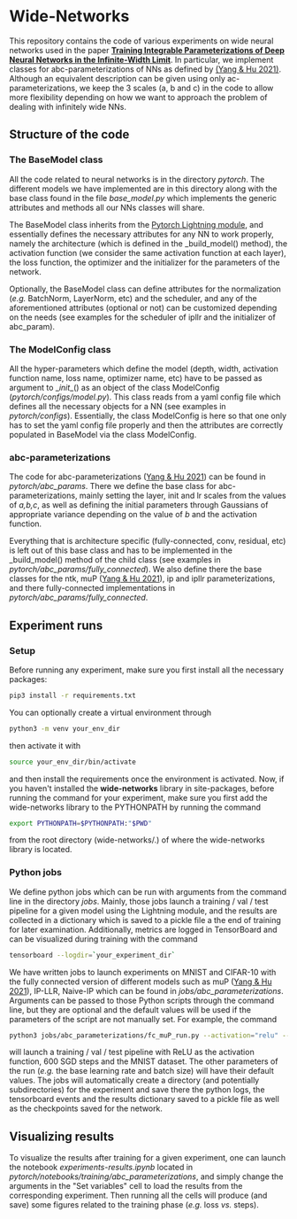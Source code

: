 # Wide-Networks

This repository contains the code of various experiments on wide neural networks used in the paper [**Training Integrable
Parameterizations of Deep Neural Networks in the Infinite-Width Limit**](https://arxiv.org/abs/2110.15596#).
In particular, we implement classes for abc-parameterizations of NNs as defined by [(Yang & Hu 2021)](https://arxiv.org/pdf/2011.14522.pdf).
Although an equivalent description can be given using only ac-parameterizations, we keep the 3 scales (a, b and c) in the 
code to allow more flexibility depending on how we want to approach the problem of dealing with infinitely wide NNs.

## Structure of the code

### The BaseModel class
All the code related to neural networks is in the directory *pytorch*. The different models we have implemented are in 
this directory along with the base class found in the file *base_model.py* which implements the generic attributes and 
methods all our NNs classes will share. 

The BaseModel class inherits from the [Pytorch Lightning module](https://pytorch-lightning.readthedocs.io/en/latest/),
and essentially defines the necessary attributes for any NN to work properly, namely the architecture (which is defined 
in the _build_model() method), the activation function (we consider the same activation function at each layer), the loss 
function, the optimizer and the initializer for the parameters of the network. 

Optionally, the BaseModel class can define
attributes for the normalization (*e.g.* BatchNorm, LayerNorm, etc) and the scheduler, and any of the aforementioned attributes 
(optional or not) can be customized depending on the needs (see examples for the scheduler of ipllr and the initializer 
of abc_param).

### The ModelConfig class
All the hyper-parameters which define the model (depth, width, activation function name, loss name, optimizer name, etc)
have to be passed as argument to \__init__() as an object of the class ModelConfig (*pytorch/configs/model.py*). This class
reads from a yaml config file which defines all the necessary objects for a NN (see examples in *pytorch/configs*). Essentially,
the class ModelConfig is here so that one only has to set the yaml config file properly and then the attributes are correctly 
populated in BaseModel via the class ModelConfig.


### abc-parameterizations
The code for abc-parameterizations ([Yang & Hu 2021](https://arxiv.org/pdf/2011.14522.pdf)) can be found in *pytorch/abc_params*. There we define the base class for abc-parameterizations,
mainly setting the layer, init and lr scales from the values of *a,b,c*, as well as defining the initial parameters through Gaussians
of appropriate variance depending on the value of *b* and the activation function. 

Everything that is architecture specific (fully-connected,
conv, residual, etc) is left out of this base class and has to be implemented in the _build_model() method of the child 
class (see examples in *pytorch/abc_params/fully_connected*). We also define there the base classes for the ntk, muP ([Yang & Hu 2021](https://arxiv.org/pdf/2011.14522.pdf)),
ip and ipllr parameterizations, and there fully-connected implementations in *pytorch/abc_params/fully_connected*.

## Experiment runs

### Setup
Before running any experiment, make sure you first install all the necessary packages:
````bash
pip3 install -r requirements.txt
````
You can optionally create a virtual environment through 
```bash
python3 -m venv your_env_dir
```   
then activate it with 
````bash
source your_env_dir/bin/activate
````
and then install the requirements once the environment is activated. Now, if you haven't installed the **wide-networks**
library in site-packages, before running the command for your experiment, make sure you first add the wide-networks 
library to the PYTHONPATH by running the command
```bash
export PYTHONPATH=$PYTHONPATH:"$PWD"
```
from the root directory (wide-networks/.) of where the wide-networks library is located. 
 
### Python jobs
We define python jobs which can be run with arguments from the command line in the directory *jobs*. Mainly, those jobs 
launch a training / val / test pipeline for a given model using the Lightning module, and the results are collected in a 
dictionary which is saved to a pickle file a the end of training for later examination. Additionally, metrics are logged 
in TensorBoard and can be visualized during training with the command
```bash
tensorboard --logdir=`your_experiment_dir`
```
We have written jobs to launch experiments on MNIST and CIFAR-10 with the fully connected version of different models such as muP ([Yang & Hu 2021](https://arxiv.org/pdf/2011.14522.pdf)),
IP-LLR, Naive-IP which can be found in *jobs/abc_parameterizations*. Arguments can be passed to those Python scripts through 
the command line, but they are optional and the default values will be used if the parameters of the script are not manually 
set. For example, the command
````bash
python3 jobs/abc_parameterizations/fc_muP_run.py --activation="relu" --n_steps=600 --dataset="mnist"
```` 
will launch a training / val / test pipeline with ReLU as the activation function, 600 SGD steps and the MNIST dataset. 
The other parameters of the run (*e.g.* the base learning rate and batch size) will have their default values. The jobs
will automatically create a directory (and potentially subdirectories) for the experiment and save there the python logs,
the tensorboard events and the results dictionary saved to a pickle file as well as the checkpoints saved for the network.

## Visualizing results
To visualize the results after training for a given experiment, one can launch the notebook *experiments-results.ipynb* 
located in *pytorch/notebooks/training/abc_parameterizations*, and simply change the arguments in the "Set variables" cell
to load the results from the corresponding experiment. Then running all the cells will produce (and save) some figures related 
to the training phase (*e.g.* loss *vs.* steps).

    